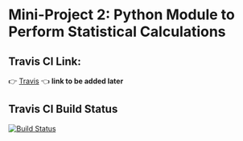 # Mini-Project 2: Python Module to Perform Statistical Calculations

## Travis CI Link:
:point_right: [Travis]() :point_left: **link to be added later**

## Travis CI Build Status
[![Build Status](https://travis-ci.org/dzehirov/python-calc-hw.svg?branch=master)](https://travis-ci.org/dzehirov/python-calc-hw)